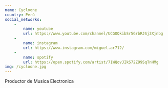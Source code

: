 ```yaml
---
name: Cycloone
country: Perú
social_networks: 
    -
        name: youtube
        url: https://www.youtube.com/channel/UCGOQkibSr5GrbRJSj3Xjnbg
    -
        name: instagram
        url: https://www.instagram.com/miguel.ar712/
    -
        name: spotify
        url: https://open.spotify.com/artist/71WQovJIkS72Z99SqTnHMg
img: /cycloone.jpg
---
```

Productor de Musica Electronica